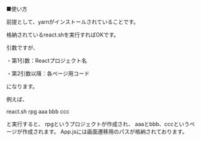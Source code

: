 ■使い方

前提として、yarnがインストールされていることです。

格納されているreact.shを実行すればOKです。

引数ですが、
  
  ・第1引数：Reactプロジェクト名
  
  ・第2引数以降：各ページ用コード

になります。

例えば、

react.sh rpg aaa bbb ccc

と実行すると、
rpgというプロジェクトが作成され、
aaaとbbb、cccというページが作成されます。
App.jsには画面遷移用のパスが格納されております。

